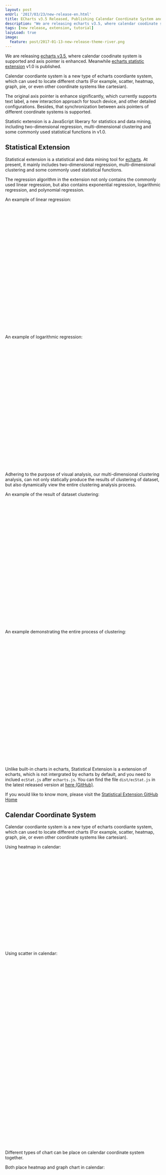 ```yaml
---
layout: post
enUrl: '2017/03/23/new-release-en.html'
title: ECharts v3.5 Released, Publishing Calendar Coordinate System and Enhanced Axis Pointer, Meanwhile Statistic Extension v1.0 Released
description: "We are releasing echarts v3.5, where calendar coodinate system is supported and axis pointer is enhanced. Meanwhile echarts statistic extension v1.0 is published."
tags: [new release, extension, tutorial]
lazyLoad: true
image:
  feature: post/2017-01-13-new-release-theme-river.png
---
```


We are releasing [echarts v3.5](https://github.com/ecomfe/echarts/releases/tag/3.5.0), where calendar coodinate system is supported and axis pointer is enhanced. Meanwhile [echarts statistic extension](https://github.com/ecomfe/echarts-stat) v1.0 is published.

Calendar coordiante system is a new type of echarts coordiante system, which can used to locate different charts (For example, scatter, heatmap, graph, pie, or even other coordinate systems like cartesian).

The original axis pointer is enhance significantly, which currently supports text label, a new interaction approach for touch device, and other detailed configurations. Besides, that synchronization between axis pointers of different coordinate systems is supported.

Statistic extension is a JavaScript liberary for statistics and data mining, including two-dimensional regression, multi-dimensional clustering and some commonly used statistical functions in v1.0.



## Statistical Extension

Statistical extension is a statistical and data mining tool for [echarts](https://github.com/ecomfe/echarts). At present, it mainly includes two-dimensional regression, multi-dimensional clustering and some commonly used statistical functions.

The regression algorithm in the extension not only contains the commonly used linear regression, but also contains exponential regression, logarithmic regression, and polynomial regression.

An example of linear regression:
<div class="ec-lazy"
  data-thumb="{{ site.url }}/images/post/2017-03-23/xS1bQ2AMKe.png"
  data-src="http://gallery.echartsjs.com/view.html?cid=xS1bQ2AMKe"
  style="width: 100%; height: 400px"
></div>

An example of logarithmic regression:
<div class="ec-lazy"
  data-thumb="{{ site.url }}/images/post/2017-03-23/xry3aWkmYe.png"
  data-src="http://gallery.echartsjs.com/view.html?cid=xry3aWkmYe"
  style="width: 100%; height: 400px"
></div>

Adhering to the purpose of visual analysis, our multi-dimensional clustering analysis, can not only statically produce the results of clustering of dataset, but also dynamically view the entire clustering analysis process.

An example of the result of dataset clustering:
<div class="ec-lazy"
  data-thumb="{{ site.url }}/images/post/2017-03-23/xSkBOEaGtx.png"
  data-src="http://gallery.echartsjs.com/view.html?cid=xSkBOEaGtx"
  style="width: 100%; height: 400px"
></div>

An example demonstrating the entire process of clustering:
<div class="ec-lazy"
  data-thumb="{{ site.url }}/images/post/2017-03-23/xHyr-esMtg.png"
  data-src="http://gallery.echartsjs.com/view.html?cid=xHyr-esMtg"
  style="width: 100%; height: 400px"
></div>

Unlike built-in charts in echarts, Statistical Extension is a extension of echarts, which is not intergrated by echarts by default, and you need to inclued `ecStat.js` after `echarts.js`. You can find the file `dist/ecStat.js` in the latest released version at [here (GitHub)](https://github.com/ecomfe/echarts-stat/releases/latest).

 If you would like to know more, please visit the [Statistical Extension GitHub Home](https://github.com/ecomfe/echarts-stat)







## Calendar Coordinate System

Calendar coordiante system is a new type of echarts coordiante system, which can used to locate different charts (For example, scatter, heatmap, graph, pie, or even other coordinate systems like cartesian).

Using heatmap in calendar:
<div class="ec-lazy"
  data-thumb="{{ site.url_ec_examples_thumb_en }}/bubble-gradient.png"
  data-src="{{ site.url_ec_examples_view_en }}?c=calendar-heatmap&edit=1&reset=1"
  style="width: 100%; height: 300px"
></div>

Using scatter in calendar:
<div class="ec-lazy"
  data-thumb="{{ site.url_ec_examples_thumb_en }}/bubble-gradient.png"
  data-src="{{ site.url_ec_examples_view_en }}?c=calendar-effectscatter&edit=1&reset=1"
  style="width: 100%; height: 600px"
></div>

Different types of chart can be place on calendar coordinate system together.

Both place heatmap and graph chart in calendar:
<div class="ec-lazy"
  data-thumb="{{ site.url_ec_examples_thumb_en }}/bubble-gradient.png"
  data-src="{{ site.url_ec_examples_view_en }}?c=calendar-graph&edit=1&reset=1"
  style="width: 100%; height: 600px"
></div>


**Calendar layout:**

Calendar coordinate system can be placed horizontally or vertically. By convention, the heatmap calendar is horizontal. But if we need bigger cell size in other cases, the total width may be too wide. So [calendar.orient]({{ site.url_ec_option_en }}#calendar.orient) can help in this case.

**Adapt to container size:**

Calendar coordinate system can be configured to adapt to container size, which is useful when page size is not sure. First of all, like other components, those location and size configurations can be specified on canlendar: [left]({{ site.url_ec_option_en }}#calendar.left), [right]({{ site.url_ec_option_en }}#calendar.right), [top]({{ site.url_ec_option_en }}#calendar.top), [bottom](bottom), [width]({{ site.url_ec_option_en }}#calendar.width), [height]({{ site.url_ec_option_en }}#calendar.height), which make calendar possible to modify its size according to container size. Besides, [cellSize]({{ site.url_ec_option_en }}#calendar.cellSize) can be specified to fix the size of each cell of calendar.

**More effects:**

Feel free to combination charts and calendar coordinate systems. You may achieve awesome effects.

For example, using API `chart.convertToPixel` to locate pie charts on calendar.
<div class="ec-lazy"
  data-thumb="{{ site.url_ec_examples_thumb_en }}/bubble-gradient.png"
  data-src="{{ site.url_ec_examples_view_en }}?c=calendar-pie&edit=1&reset=1"
  style="width: 100%; height: 640px"
></div>


## Axis Pointer

The term "Axis Pointer" refers the appearing line, shadow block and text label when mouse hovering or clicking on a coordinate system, which helps users to have insight into the data.

The original axis pointer is enhance significantly, which currently supports text label, a new approach of interaction on touch device, and other detailed configurations. Besides, that synchronization between axis pointers of different coordinate systems is supported.

An example, where axis pointers can be displayed in candlestick.
<div class="ec-lazy"
  data-thumb="{{ site.url_ec_examples_thumb_en }}/bubble-gradient.png"
  data-src="{{ site.url_ec_examples_view_en }}?c=doc-example/candlestick-axisPointer&edit=1&reset=1"
  style="width: 100%; height: 450px"
></div>

In the example above, [axisPointer.link]({{ site.url_ec_option_en }}#axisPointer.link) is used to synchronize axes from the two different cartesian coordiante system.

Besides, a approach of interaction on touch devices is supported, where axis pointer is alwayed displayed, and a handle button can be dragged to move the axis pointer, which makes the finger not block the view to charts any more.

<div class="ec-lazy"
  data-thumb="{{ site.url_ec_examples_thumb_en }}/bubble-gradient.png"
  data-src="{{ site.url_ec_examples_view_en }}?c=line-tooltip-touch&edit=1&reset=1"
  style="width: 100%; height: 400px"
></div>

This is another example:
<div class="ec-lazy"
  data-thumb="{{ site.url_ec_examples_thumb_cn }}/bubble-gradient.png"
  data-src="{{ site.url_ec_examples_view_cn }}?c=candlestick-touch&edit=1&reset=1"
  style="width: 100%; height: 400px"
></div>

These examples demonstrating the effect of mutiple axes with axis pointers:

<div class="ec-lazy"
  data-thumb="{{ site.url_ec_examples_thumb_en }}/bubble-gradient.png"
  data-src="{{ site.url_ec_examples_view_en }}?c=multiple-y-axis&edit=1&reset=1"
  style="width: 100%; height: 300px"
></div>

<div class="ec-lazy"
  data-thumb="{{ site.url_ec_examples_thumb_en }}/bubble-gradient.png"
  data-src="{{ site.url_ec_examples_view_en }}?c=multiple-x-axis&edit=1&reset=1"
  style="width: 100%; height: 300px"
></div>

At last, let's see a more complicated example, where [axisPointer.link]({{ site.url_ec_option_en }}#axisPointer.link) is also be used to synchronize axis pointers of different axes.

<div class="ec-lazy"
  data-thumb="{{ site.url_ec_examples_thumb_en }}/bubble-gradient.png"
  data-src="{{ site.url_ec_examples_view_en }}?c=scatter-nutrients-matrix&edit=1&reset=1"
  style="width: 100%; height: 640px"
></div>

